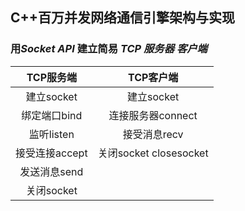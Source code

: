## C++百万并发网络通信引擎架构与实现



### 用***Socket API*** 建立简易 ***TCP 服务器 客户端*** 


| TCP服务端  | TCP客户端 | 
| :-----:| :----: | 
| 建立socket | 建立socket | 
| 绑定端口bind | 连接服务器connect | 
|监听listen| 接受消息recv|
|接受连接accept|关闭socket closesocket|
|发送消息send||
|关闭socket||

